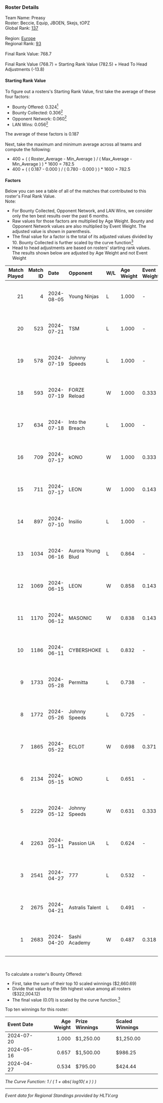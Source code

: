 ### Roster Details<br />
Team Name: Preasy<br />
Roster: Beccie, Equip, JBOEN, Skejs, tOPZ<br />
Global Rank: [137](../standings_global.md)<br />
<br />
Region: [Europe]( ../standings_europe.md)<br />
Regional Rank: [93]( ../standings_europe.md)<br />
<br />
Final Rank Value:  768.7<br />
<br />
Final Rank Value (768.7) = Starting Rank Value (782.5) + Head To Head Adjustments (-13.8)<br />

#### Starting Rank Value<br />
To figure out a rosters's Starting Rank Value, first take the average of these four factors:<br />
- Bounty Offered: 0.324[<sup>1</sup>](#table2)
- Bounty Collected: 0.306[<sup>2</sup>](#table1)
- Opponent Network: 0.060[<sup>2</sup>](#table1)
- LAN Wins: 0.056[<sup>2</sup>](#table1)

The average of these factors is 0.187<br />
<br />
Next, take the maximum and minimum average across all teams and compute the following:<br />
- 400 + ( ( Roster_Average - Min_Average ) / ( Max_Average - Min_Average ) ) * 1600 = 782.5
- 400 + ( ( 0.187 - 0.000 ) / ( 0.780 - 0.000 ) ) * 1600 = 782.5


#### Factors<br />
Below you can see a table of all of the matches that contributed to this roster's Final Rank Value.<br />
Note:<br />

- For Bounty Collected, Opponent Network, and LAN Wins, we consider only the ten best results over the past 6 months.
- Raw values for those factors are multiplied by Age Weight. Bounty and Opponent Network values are also multiplied by Event Weight. The adjusted value is shown in parenthesis.
- The final value for a factor is the total of its adjusted values divided by 10. Bounty Collected is further scaled by the curve function[<sup>3</sup>](#curveFunction)
- Head to head adjustments are based on rosters' starting rank values. The results shown below are adjusted by Age Weight and not Event Weight
<span id="table1"></span><br />


| Match Played | Match ID | Date       | Opponent          | W/L | Age Weight | Event Weight | Bounty Collected | Opponent Network | LAN Wins  | H2H Adj. | Roster                                 |
| -: | -: | :- | :- | :- | :- | :- | :- | :- | :- | -: | :- |
|           21 |        4 | 2024-08-05 | Young Ninjas      | L   | 1.000      | -            | -                | -                | -         |   -15.43 | Beccie, Equip, JBOEN, Skejs, tOPZ      |
|           20 |      523 | 2024-07-21 | TSM               | L   | 1.000      | -            | -                | -                | -         |    -6.36 | AcilioN, Beccie, Equip, Griller, Skejs |
|           19 |      578 | 2024-07-19 | Johnny Speeds     | L   | 1.000      | -            | -                | -                | -         |    -2.67 | Beccie, Equip, Griller, JBOEN, Skejs   |
|           18 |      593 | 2024-07-19 | FORZE Reload      | W   | 1.000      | 0.333        | 0.000 (0.000)    | 0.039 (0.013)    | 0 (0.000) |     6.99 | Beccie, Equip, Griller, JBOEN, Skejs   |
|           17 |      634 | 2024-07-18 | Into the Breach   | L   | 1.000      | -            | -                | -                | -         |   -20.91 | Beccie, Equip, Griller, JBOEN, Skejs   |
|           16 |      709 | 2024-07-17 | kONO              | W   | 1.000      | 0.333        | 0.028 (0.009)    | 0.566 (0.189)    | 0 (0.000) |    17.49 | Beccie, Equip, Griller, JBOEN, Skejs   |
|           15 |      711 | 2024-07-17 | LEON              | W   | 1.000      | 0.143        | 0.007 (0.001)    | 0.127 (0.018)    | 0 (0.000) |    11.07 | Beccie, Equip, Griller, JBOEN, Skejs   |
|           14 |      897 | 2024-07-10 | Insilio           | L   | 1.000      | -            | -                | -                | -         |    -8.70 | Beccie, Equip, Griller, Skejs, VireZ   |
|           13 |     1034 | 2024-06-16 | Aurora Young Blud | L   | 0.864      | -            | -                | -                | -         |    -9.52 | Beccie, Equip, Griller, Skejs, VireZ   |
|           12 |     1069 | 2024-06-15 | LEON              | W   | 0.858      | 0.143        | 0.007 (0.001)    | 0.127 (0.016)    | 0 (0.000) |     9.63 | Beccie, Equip, Griller, Skejs, VireZ   |
|           11 |     1170 | 2024-06-12 | MASONIC           | W   | 0.838      | 0.143        | 0.009 (0.001)    | 0.083 (0.010)    | 0 (0.000) |    12.16 | Beccie, Equip, Griller, Skejs, VireZ   |
|           10 |     1186 | 2024-06-11 | CYBERSHOKE        | L   | 0.832      | -            | -                | -                | -         |    -9.52 | Beccie, Equip, Griller, Skejs, VireZ   |
|            9 |     1733 | 2024-05-28 | Permitta          | L   | 0.738      | -            | -                | -                | -         |    -7.40 | Beccie, Equip, Griller, Skejs, VireZ   |
|            8 |     1772 | 2024-05-26 | Johnny Speeds     | L   | 0.725      | -            | -                | -                | -         |    -1.49 | Beccie, Equip, Griller, Skejs, VireZ   |
|            7 |     1865 | 2024-05-22 | ECLOT             | W   | 0.698      | 0.371        | 0.062 (0.016)    | 0.550 (0.142)    | 0 (0.000) |    19.78 | Beccie, Equip, Griller, Skejs, VireZ   |
|            6 |     2134 | 2024-05-15 | kONO              | L   | 0.651      | -            | -                | -                | -         |    -7.82 | Beccie, Equip, Griller, Skejs, VireZ   |
|            5 |     2229 | 2024-05-12 | Johnny Speeds     | W   | 0.631      | 0.333        | 0.122 (0.026)    | 1.000 (0.210)    | 0 (0.000) |    18.83 | Beccie, Equip, Griller, Skejs, VireZ   |
|            4 |     2263 | 2024-05-11 | Passion UA        | L   | 0.624      | -            | -                | -                | -         |    -3.57 | Beccie, Equip, Griller, Skejs, VireZ   |
|            3 |     2541 | 2024-04-27 | 777               | L   | 0.532      | -            | -                | -                | -         |   -10.04 | Beccie, Equip, Griller, Skejs, VireZ   |
|            2 |     2675 | 2024-04-21 | Astralis Talent   | L   | 0.491      | -            | -                | -                | -         |    -7.92 | Beccie, Equip, Griller, Skejs, VireZ   |
|            1 |     2683 | 2024-04-20 | Sashi Academy     | W   | 0.487      | 0.318        | 0.000 (0.000)    | 0.000 (0.000)    | 1 (0.487) |     1.61 | Beccie, Equip, Griller, Skejs, VireZ   |

<br />
<span id="table2"></span><br />
To calculate a roster's Bounty Offered:<br />

- First, take the sum of their top 10 scaled winnings ($2,660.69)
- Divide that value by the 5th highest value among all rosters ($322,004.12)
- The final value (0.01) is scaled by the curve function.[<sup>3</sup>](#curveFunction)

Top ten winnings for this roster:<br />

| Event Date | Age Weight | Prize Winnings | Scaled Winnings |
| :- | -: | :- | :- |
| 2024-07-20 |      1.000 | $1,250.00      | $1,250.00       |
| 2024-05-16 |      0.657 | $1,500.00      | $986.25         |
| 2024-04-27 |      0.534 | $795.00        | $424.44         |


<span id="curveFunction"></span>_The Curve Function: 1 / ( 1 + abs( log10( x ) ) )_<br />

---
_Event data for Regional Standings provided by HLTV.org_<br />
